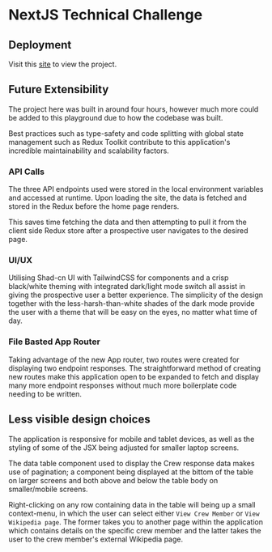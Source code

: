 # NextJS Technical Challenge

## Deployment

Visit this [site]() to view the project.

## Future Extensibility

The project here was built in around four hours, however much more could be added to this playground due to how the codebase was built.

Best practices such as type-safety and code splitting with global state management such as Redux Toolkit contribute to this application's incredible maintainability and scalability factors.

### API Calls

The three API endpoints used were stored in the local environment variables and accessed at runtime. Upon loading the site, the data is fetched and stored in the Redux before the home page renders.

This saves time fetching the data and then attempting to pull it from the client side Redux store after a prospective user navigates to the desired page.

### UI/UX

Utilising Shad-cn UI with TailwindCSS for components and a crisp black/white theming with integrated dark/light mode switch all assist in giving the prospective user a better experience. The simplicity of the design together with the less-harsh-than-white shades of the dark mode provide the user with a theme that will be easy on the eyes, no matter what time of day.

### File Basted App Router

Taking advantage of the new App router, two routes were created for displaying two endpoint responses. The straightforward method of creating new routes make this application open to be expanded to fetch and display many more endpoint responses without much more boilerplate code needing to be written.

## Less visible design choices

The application is responsive for mobile and tablet devices, as well as the styling of some of the JSX being adjusted for smaller laptop screens.

The data table component used to display the Crew response data makes use of pagination; a component being displayed at the bittom of the table on larger screens and both above and below the table body on smaller/mobile screens.

Right-clicking on any row containing data in the table will being up a small context-menu, in which the user can select either `View Crew Member` or `View Wikipedia page`. The former takes you to another page within the application which contains details on the specific crew member and the latter takes the user to the crew member's external Wikipedia page.
